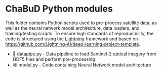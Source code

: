 # ChaBuD Python modules

This folder contains Python scripts used to pre-process satellite data, as well
as the neural network model architecture, data loaders, and training/testing
scripts. To ensure high standards of reproducibility, the code is structured
using the [Lightning](https://lightning.ai/pytorch-lightning) framework and
based on https://github.com/Lightning-AI/deep-learning-project-template.

- :bricks: datapipe.py - Data pipeline to load Sentinel-2 optical imagery from HDF5 files and perform pre-processing
- :spider_web: model.py - Code containing Neural Network model architecture
